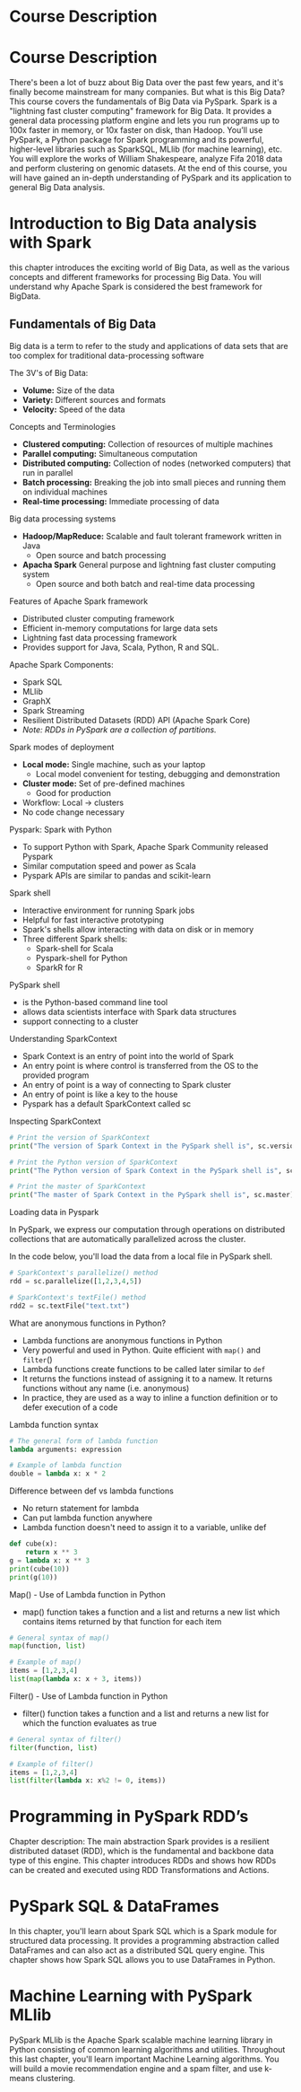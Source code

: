 # Course Description
# Course Description
There's been a lot of buzz about Big Data over the past few years, and it's finally become mainstream for many companies. But what is this Big Data? This course covers the fundamentals of Big Data via PySpark. Spark is a "lightning fast cluster computing" framework for Big Data. It provides a general data processing platform engine and lets you run programs up to 100x faster in memory, or 10x faster on disk, than Hadoop. You’ll use PySpark, a Python package for Spark programming and its powerful, higher-level libraries such as SparkSQL, MLlib (for machine learning), etc. You will explore the works of William Shakespeare, analyze Fifa 2018 data and perform clustering on genomic datasets. At the end of this course, you will have gained an in-depth understanding of PySpark and its application to general Big Data analysis.

# Introduction to Big Data analysis with Spark 
this chapter introduces the exciting world of Big Data, as well as the various concepts and different frameworks for processing Big Data. You will understand why Apache Spark is considered the best framework for BigData. 

## Fundamentals of Big Data
Big data is a term to refer to the study and applications of data sets that are too complex for traditional data-processing software

The 3V's of Big Data:
- **Volume:** Size of the data
- **Variety:** Different sources and formats
- **Velocity:** Speed of the data

Concepts and Terminologies
- **Clustered computing:** Collection of resources of multiple machines
- **Parallel computing:** Simultaneous computation
- **Distributed computing:** Collection of nodes (networked computers) that run in parallel
- **Batch processing:** Breaking the job into small pieces and running them on individual machines
- **Real-time processing:** Immediate processing of data

Big data processing systems
- **Hadoop/MapReduce:** Scalable and fault tolerant framework written in Java
    - Open source and batch processing
- **Apacha Spark** General purpose and lightning fast cluster computing system
    - Open source and both batch and real-time data processing

Features of Apache Spark framework
- Distributed cluster computing framework
- Efficient in-memory computations for large data sets
- Lightning fast data processing framework
- Provides support for Java, Scala, Python, R and SQL.

Apache Spark Components:
- Spark SQL
- MLlib
- GraphX
- Spark Streaming
- Resilient Distributed Datasets (RDD) API (Apache Spark Core)
- *Note: RDDs in PySpark are a collection of partitions.*

Spark modes of deployment
- **Local mode:** Single machine, such as your laptop
    - Local model convenient for testing, debugging and demonstration
- **Cluster mode:** Set of pre-defined machines
    - Good for production
- Workflow: Local -> clusters
- No code change necessary

Pyspark: Spark with Python
- To support Python with Spark, Apache Spark Community released Pyspark
- Similar computation speed and power as Scala
- Pyspark APIs are similar to pandas and scikit-learn

Spark shell
- Interactive environment for running Spark jobs
- Helpful for fast interactive prototyping
- Spark's shells allow interacting with data on disk or in memory
- Three different Spark shells:
    - Spark-shell for Scala
    - Pyspark-shell for Python
    - SparkR for R

PySpark shell
- is the Python-based command line tool
- allows data scientists interface with Spark data structures
- support connecting to a cluster

Understanding SparkContext
- Spark Context is an entry of point into the world of Spark
- An entry point is where control is transferred from the OS to the provided program
- An entry of point is a way of connecting to Spark cluster
- An entry of point is like a key to the house
- Pyspark has a default SparkContext called sc

Inspecting SparkContext
```Python
# Print the version of SparkContext
print("The version of Spark Context in the PySpark shell is", sc.version)

# Print the Python version of SparkContext
print("The Python version of Spark Context in the PySpark shell is", sc.pythonVer)

# Print the master of SparkContext
print("The master of Spark Context in the PySpark shell is", sc.master)
```

Loading data in Pyspark

In PySpark, we express our computation through operations on distributed collections that are automatically parallelized across the cluster.

In the code below, you'll load the data from a local file in PySpark shell. 

```python
# SparkContext's parallelize() method
rdd = sc.parallelize([1,2,3,4,5])

# SparkContext's textFile() method
rdd2 = sc.textFile("text.txt")
```
What are anonymous functions in Python?
- Lambda functions are anonymous functions in Python
- Very powerful and used in Python. Quite efficient with ```map()``` and ```filter```()
- Lambda functions create functions to be called later similar to ```def```
- It returns the functions instead of assigning it to a namew. It returns functions without any name (i.e. anonymous)
- In practice, they are used as a way to inline a function definition or to defer execution of a code

Lambda function syntax
```python
# The general form of lambda function
lambda arguments: expression

# Example of lambda function
double = lambda x: x * 2
```

Difference between def vs lambda functions
- No return statement for lambda
- Can put lambda function anywhere
- Lambda function doesn't need to assign it to a variable, unlike def

```python
def cube(x):
    return x ** 3
g = lambda x: x ** 3
print(cube(10))
print(g(10))
```

Map() - Use of Lambda function in Python
- map() function takes a function and a list and returns a new list which contains items returned by that function for each item
```python
# General syntax of map()
map(function, list)

# Example of map()
items = [1,2,3,4]
list(map(lambda x: x + 3, items))
```

Filter() - Use of Lambda function in Python
- filter() function takes a function and a list and returns a new list for which the function evaluates as true

```python
# General syntax of filter()
filter(function, list)

# Example of filter()
items = [1,2,3,4]
list(filter(lambda x: x%2 != 0, items))
```

# Programming in PySpark RDD’s 
Chapter description: The main abstraction Spark provides is a resilient distributed dataset (RDD), which is the fundamental and backbone data type of this engine. This chapter introduces RDDs and shows how RDDs can be created and executed using RDD Transformations and Actions. 

# PySpark SQL & DataFrames 
In this chapter, you'll learn about Spark SQL which is a Spark module for structured data processing. It provides a programming abstraction called DataFrames and can also act as a distributed SQL query engine. This chapter shows how Spark SQL allows you to use DataFrames in Python. 

# Machine Learning with PySpark MLlib 
PySpark MLlib is the Apache Spark scalable machine learning library in Python consisting of common learning algorithms and utilities. Throughout this last chapter, you'll learn important Machine Learning algorithms. You will build a movie recommendation engine and a spam filter, and use k-means clustering. 